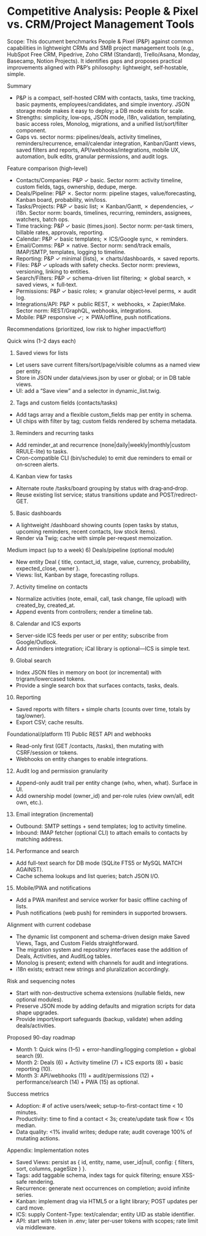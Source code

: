 # Competitive Analysis: People & Pixel vs. CRM/Project Management Tools

Scope: This document benchmarks People & Pixel (P&P) against common capabilities in lightweight CRMs and SMB project management tools (e.g., HubSpot Free CRM, Pipedrive, Zoho CRM (Standard), Trello/Asana, Monday, Basecamp, Notion Projects). It identifies gaps and proposes practical improvements aligned with P&P’s philosophy: lightweight, self‑hostable, simple.

Summary
- P&P is a compact, self-hosted CRM with contacts, tasks, time tracking, basic payments, employees/candidates, and simple inventory. JSON storage mode makes it easy to deploy; a DB mode exists for scale.
- Strengths: simplicity, low‑ops, JSON mode, i18n, validation, templating, basic access roles, Monolog, migrations, and a unified list/sort/filter component.
- Gaps vs. sector norms: pipelines/deals, activity timelines, reminders/recurrence, email/calendar integration, Kanban/Gantt views, saved filters and reports, API/webhooks/integrations, mobile UX, automation, bulk edits, granular permissions, and audit logs.

Feature comparison (high‑level)
- Contacts/Companies: P&P ✓ basic. Sector norm: activity timeline, custom fields, tags, ownership, dedupe, merge.
- Deals/Pipeline: P&P ✗. Sector norm: pipeline stages, value/forecasting, Kanban board, probability, win/loss.
- Tasks/Projects: P&P ✓ basic list; ✗ Kanban/Gantt, ✗ dependencies, ✓ i18n. Sector norm: boards, timelines, recurring, reminders, assignees, watchers, batch ops.
- Time tracking: P&P ✓ basic (times.json). Sector norm: per‑task timers, billable rates, approvals, reporting.
- Calendar: P&P ✓ basic templates; ✗ ICS/Google sync, ✗ reminders.
- Email/Comms: P&P ✗ native. Sector norm: send/track emails, IMAP/SMTP, templates, logging to timeline.
- Reporting: P&P ✓ minimal (lists), ✗ charts/dashboards, ✗ saved reports.
- Files: P&P ✓ uploads with safety checks. Sector norm: previews, versioning, linking to entities.
- Search/Filters: P&P ✓ schema-driven list filtering; ✗ global search, ✗ saved views, ✗ full‑text.
- Permissions: P&P ✓ basic roles; ✗ granular object‑level perms, ✗ audit log.
- Integrations/API: P&P ✗ public REST, ✗ webhooks, ✗ Zapier/Make. Sector norm: REST/GraphQL, webhooks, integrations.
- Mobile: P&P responsive ✓; ✗ PWA/offline, push notifications.

Recommendations (prioritized, low risk to higher impact/effort)

Quick wins (1–2 days each)
1) Saved views for lists
- Let users save current filters/sort/page/visible columns as a named view per entity.
- Store in JSON under data/views.json by user or global; or in DB table views.
- UI: add a “Save view” and a selector in dynamic_list.twig.

2) Tags and custom fields (contacts/tasks)
- Add tags array and a flexible custom_fields map per entity in schema.
- UI chips with filter by tag; custom fields rendered by schema metadata.

3) Reminders and recurring tasks
- Add reminder_at and recurrence (none|daily|weekly|monthly|custom RRULE-lite) to tasks.
- Cron-compatible CLI (bin/schedule) to emit due reminders to email or on‑screen alerts.

4) Kanban view for tasks
- Alternate route /tasks/board grouping by status with drag‑and‑drop.
- Reuse existing list service; status transitions update and POST/redirect-GET.

5) Basic dashboards
- A lightweight /dashboard showing counts (open tasks by status, upcoming reminders, recent contacts, low stock items).
- Render via Twig; cache with simple per-request memoization.

Medium impact (up to a week)
6) Deals/pipeline (optional module)
- New entity Deal { title, contact_id, stage, value, currency, probability, expected_close, owner }.
- Views: list, Kanban by stage, forecasting rollups.

7) Activity timeline on contacts
- Normalize activities (note, email, call, task change, file upload) with created_by, created_at.
- Append events from controllers; render a timeline tab.

8) Calendar and ICS exports
- Server-side ICS feeds per user or per entity; subscribe from Google/Outlook.
- Add reminders integration; iCal library is optional—ICS is simple text.

9) Global search
- Index JSON files in memory on boot (or incremental) with trigram/lowercased tokens.
- Provide a single search box that surfaces contacts, tasks, deals.

10) Reporting
- Saved reports with filters + simple charts (counts over time, totals by tag/owner).
- Export CSV; cache results.

Foundational/platform
11) Public REST API and webhooks
- Read-only first (GET /contacts, /tasks), then mutating with CSRF/session or tokens.
- Webhooks on entity changes to enable integrations.

12) Audit log and permission granularity
- Append-only audit trail per entity change (who, when, what). Surface in UI.
- Add ownership model (owner_id) and per-role rules (view own/all, edit own, etc.).

13) Email integration (incremental)
- Outbound: SMTP settings + send templates; log to activity timeline.
- Inbound: IMAP fetcher (optional CLI) to attach emails to contacts by matching address.

14) Performance and search
- Add full-text search for DB mode (SQLite FTS5 or MySQL MATCH AGAINST).
- Cache schema lookups and list queries; batch JSON I/O.

15) Mobile/PWA and notifications
- Add a PWA manifest and service worker for basic offline caching of lists.
- Push notifications (web push) for reminders in supported browsers.

Alignment with current codebase
- The dynamic list component and schema-driven design make Saved Views, Tags, and Custom Fields straightforward.
- The migration system and repository interfaces ease the addition of Deals, Activities, and AuditLog tables.
- Monolog is present; extend with channels for audit and integrations.
- i18n exists; extract new strings and pluralization accordingly.

Risk and sequencing notes
- Start with non-destructive schema extensions (nullable fields, new optional modules).
- Preserve JSON mode by adding defaults and migration scripts for data shape upgrades.
- Provide import/export safeguards (backup, validate) when adding deals/activities.

Proposed 90-day roadmap
- Month 1: Quick wins (1–5) + error-handling/logging completion + global search (9).
- Month 2: Deals (6) + Activity timeline (7) + ICS exports (8) + basic reporting (10).
- Month 3: API/webhooks (11) + audit/permissions (12) + performance/search (14) + PWA (15) as optional.

Success metrics
- Adoption: # of active users/week; setup-to-first-contact time < 10 minutes.
- Productivity: time to find a contact < 3s; create/update task flow < 10s median.
- Data quality: <1% invalid writes; dedupe rate; audit coverage 100% of mutating actions.

Appendix: Implementation notes
- Saved Views: persist as { id, entity, name, user_id|null, config: { filters, sort, columns, pageSize } }.
- Tags: add taggable schema, index tags for quick filtering; ensure XSS-safe rendering.
- Recurrence: generate next occurrences on completion; avoid infinite series.
- Kanban: implement drag via HTML5 or a light library; POST updates per card move.
- ICS: supply Content-Type: text/calendar; entity UID as stable identifier.
- API: start with token in .env; later per-user tokens with scopes; rate limit via middleware.
